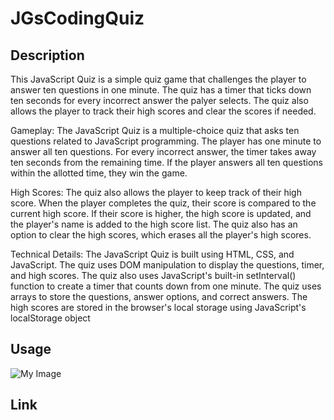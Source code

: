 # JGsCodingQuiz


## Description
This JavaScript Quiz is a simple quiz game that challenges the player to answer ten questions in one minute. The quiz has a timer that ticks down ten seconds for every incorrect answer the palyer selects. The quiz also allows the player to track their high scores and clear the scores if needed.

Gameplay:
The JavaScript Quiz is a multiple-choice quiz that asks ten questions related to JavaScript programming. The player has one minute to answer all ten questions. For every incorrect answer, the timer takes away ten seconds from the remaining time. If the player answers all ten questions within the allotted time, they win the game.

High Scores:
The quiz also allows the player to keep track of their high score. When the player completes the quiz, their score is compared to the current high score. If their score is higher, the high score is updated, and the player's name is added to the high score list. The quiz also has an option to clear the high scores, which erases all the player's high scores.

Technical Details:
The JavaScript Quiz is built using HTML, CSS, and JavaScript. The quiz uses DOM manipulation to display the questions, timer, and high scores. The quiz also uses JavaScript's built-in setInterval() function to create a timer that counts down from one minute. The quiz uses arrays to store the questions, answer options, and correct answers. The high scores are stored in the browser's local storage using JavaScript's localStorage object

## Usage
![My Image](../JGsCodingQuiz/Images/Quiz-HomePage.png)

## Link
